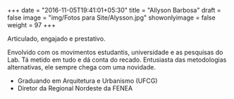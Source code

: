 +++
date = "2016-11-05T19:41:01+05:30"
title = "Allyson Barbosa"
draft = false
image = "img/Fotos para Site/Alysson.jpg"
showonlyimage = false
weight = 97
+++

Articulado, engajado e prestativo.
<!--more-->

Envolvido com os movimentos estudantis, universidade e as pesquisas do Lab. Tá metido em tudo e dá conta do recado. Entusiasta das metodologias alternativas, ele sempre chega com uma novidade.

* Graduando em Arquitetura e Urbanismo (UFCG)
* Diretor da Regional Nordeste da FENEA
